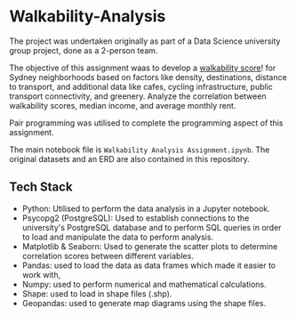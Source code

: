 # Walkability-Analysis

The project was undertaken originally as part of a Data Science university group project, done as a 2-person team. 

The objective of this assignment waas to develop a [walkability score](https://www.walkscore.com/how-it-works/)! for Sydney neighborhoods based on factors like density, destinations, distance to transport, and additional data like cafes, cycling infrastructure, public transport connectivity, and greenery. Analyze the correlation between walkability scores, median income, and average monthly rent.

Pair programming was utilised to complete the programming aspect of this assignment. 

The main notebook file is `Walkability Analysis Assignment.ipynb`. The original datasets and an ERD are also contained in this repository. 

## Tech Stack
- Python: Utilised to perform the data analysis in a Jupyter notebook.
- Psycopg2 (PostgreSQL): Used to establish connections to the university's PostgreSQL database and to perform SQL queries in order to load and manipulate the data to perform analysis.
- Matplotlib & Seaborn: Used to generate the scatter plots to determine correlation scores between different variables.
- Pandas: used to load the data as data frames which made it easier to work with,
- Numpy: used to perform numerical and mathematical calculations.
- Shape: used to load in shape files (.shp). 
- Geopandas: used to generate map diagrams using the shape files. 
